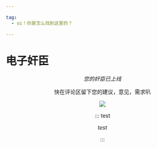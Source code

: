 ```yaml
---

tag:
  - oi！你是怎么找到这里的？

---
```


# 电子奸臣

<div align="center">

*您的奸臣已上线*

快在评论区留下您的建议，意见，需求叭

![](/king.jpg)

::: test

*test*

:::

</div>